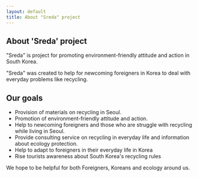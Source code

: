 ```yaml
---
layout: default
title: About "Sreda" project
---
```


<div class="post">
	<h2 class="pageTitle">About 'Sreda' project</h2>
	<p class="intro">"Sreda" is project for promoting environment-friendly attitude and action in South Korea. </p>
	<p>"Sreda" was created to help for newcoming foreigners in Korea to deal with everyday problems like recycling.</p>
	<h2>Our goals</h2>
	<ul>
		<li>Provision of materials on recycling in Seoul.</li>
  		<li>Promotion of environment-friendly attitude and action.</li>
  		<li>Help to newcoming foreigners and those who are struggle with recycling while living in Seoul.</li>
  		<li>Provide consulting service on recycling in everyday life and information about ecology protection.</li>
  		<li>Help to adapt to foreigners in their everyday life in Korea</li>
      <li>Rise tourists awareness about South Korea's recycling rules</li>	
  	</ul>
	<p>We hope to be helpful for both Foreigners, Koreans and ecology around us.</p>
</div>
